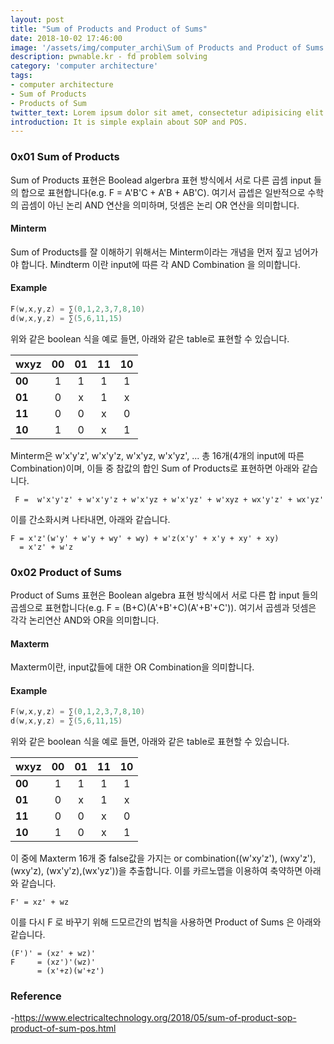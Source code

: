 ```yaml
---
layout: post
title: "Sum of Products and Product of Sums"
date: 2018-10-02 17:46:00
image: '/assets/img/computer_archi\Sum of Products and Product of Sums.PNG'
description: pwnable.kr - fd problem solving
category: 'computer architecture'
tags:
- computer architecture
- Sum of Products
- Products of Sum
twitter_text: Lorem ipsum dolor sit amet, consectetur adipisicing elit.
introduction: It is simple explain about SOP and POS.
---
```


### 0x01 Sum of Products
 Sum of Products 표현은 Boolead algerbra 표현 방식에서 서로 다른 곱셈 input 들의 합으로 표현합니다(e.g. F = A'B'C + A'B + AB'C). 여기서 곱셉은 일반적으로 수학의 곱셈이 아닌 논리 AND 연산을 의미하며, 덧셈은 논리 OR 연산을 의미합니다.

#### Minterm

 Sum of Products를 잘 이해하기 위해서는 Minterm이라는 개념을 먼저 짚고 넘어가야 합니다. Mindterm 이란 input에 따른 각 AND Combination 을 의미합니다.

#### Example
~~~c
F(w,x,y,z) = ∑(0,1,2,3,7,8,10)
d(w,x,y,z) = ∑(5,6,11,15) 
~~~
위와 같은 boolean 식을 예로 들면, 아래와 같은 table로 표현할 수 있습니다. 

|  <center>wxyz</center> |  <center>00</center> |  <center>01</center> |  <center>11</center> |  <center>10</center> |
|:--------|:--------:|:--------:|:--------:|:--------:|
|**00** | <center>1 </center> | <center>1 </center> | <center>1 </center> | <center>1 </center> |
|**01** | <center>0 </center> | <center>x </center> | <center>1 </center> | <center>x </center> |
|**11** | <center>0 </center> | <center>0 </center> | <center>x </center> | <center>0 </center> |
|**10** | <center>1 </center> | <center>0 </center> | <center>x </center> | <center>1 </center> |

 Minterm은 w'x'y'z', w'x'y'z, w'x'yz, w'x'yz', ... 총 16개(4개의 input에 따른 Combination)이며, 이들 중 참값의 합인 Sum of Products로 표현하면 아래와 같습니다.

~~~
 F =  w'x'y'z' + w'x'y'z + w'x'yz + w'x'yz' + w'xyz + wx'y'z' + wx'yz'
 ~~~

이를 간소화시켜 나타내면, 아래와 같습니다.

~~~
F = x'z'(w'y' + w'y + wy' + wy) + w'z(x'y' + x'y + xy' + xy)
  = x'z' + w'z
~~~

### 0x02 Product of Sums
  Product of Sums 표현은 Boolean algebra 표현 방식에서 서로 다른 합 input 들의 곱셈으로 표현합니다(e.g. F = (B+C)(A'+B'+C)(A'+B'+C')). 여기서 곱셈과 덧셈은 각각 논리연산 AND와 OR을 의미합니다.

#### Maxterm
 Maxterm이란, input값들에 대한 OR Combination을 의미합니다.

#### Example
~~~c
F(w,x,y,z) = ∑(0,1,2,3,7,8,10)
d(w,x,y,z) = ∑(5,6,11,15) 
~~~
위와 같은 boolean 식을 예로 들면, 아래와 같은 table로 표현할 수 있습니다. 

|  <center>wxyz</center> |  <center>00</center> |  <center>01</center> |  <center>11</center> |  <center>10</center> |
|:--------|:--------:|:--------:|:--------:|:--------:|
|**00** | <center>1 </center> | <center>1 </center> | <center>1 </center> | <center>1 </center> |
|**01** | <center>0 </center> | <center>x </center> | <center>1 </center> | <center>x </center> |
|**11** | <center>0 </center> | <center>0 </center> | <center>x </center> | <center>0 </center> |
|**10** | <center>1 </center> | <center>0 </center> | <center>x </center> | <center>1 </center> |

이 중에 Maxterm 16개 중 false값을 가지는 or combination((w'xy'z'), (wxy'z'), (wxy'z), (wx'y'z),(wx'yz'))을 추출합니다. 이를 카르노맵을 이용하여 축약하면 아래와 같습니다.
~~~
F' = xz' + wz
~~~
이를 다시 F 로 바꾸기 위해 드모르간의 법칙을 사용하면 Product of Sums 은 아래와 같습니다.
~~~
(F')' = (xz' + wz)'
F     = (xz')'(wz)'
      = (x'+z)(w'+z')
~~~


### Reference
 -https://www.electricaltechnology.org/2018/05/sum-of-product-sop-product-of-sum-pos.html